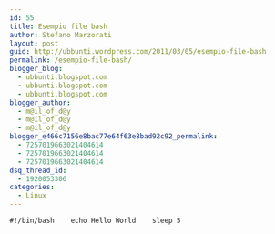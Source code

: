 ```yaml
---
id: 55
title: Esempio file bash
author: Stefano Marzorati
layout: post
guid: http://ubbunti.wordpress.com/2011/03/05/esempio-file-bash
permalink: /esempio-file-bash/
blogger_blog:
  - ubbunti.blogspot.com
  - ubbunti.blogspot.com
  - ubbunti.blogspot.com
blogger_author:
  - m@il_of_d@y
  - m@il_of_d@y
  - m@il_of_d@y
blogger_e466c7156e8bac77e64f63e8bad92c92_permalink:
  - 7257019663021404614
  - 7257019663021404614
  - 7257019663021404614
dsq_thread_id:
  - 1920053306
categories:
  - Linux
---
```

`#!/bin/bash   
echo Hello World   
sleep 5`
